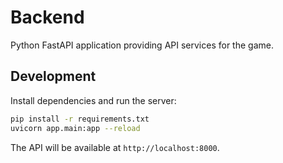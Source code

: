 # Backend

Python FastAPI application providing API services for the game.

## Development

Install dependencies and run the server:

```bash
pip install -r requirements.txt
uvicorn app.main:app --reload
```

The API will be available at `http://localhost:8000`.
